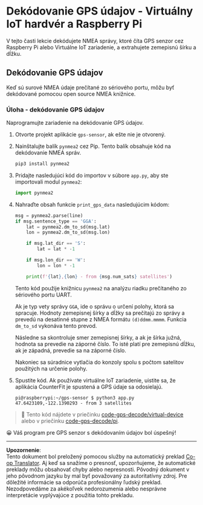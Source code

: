 <!--
CO_OP_TRANSLATOR_METADATA:
{
  "original_hash": "cbb8c285bc64c5192fae3368fb5077d2",
  "translation_date": "2025-08-28T09:39:03+00:00",
  "source_file": "3-transport/lessons/1-location-tracking/single-board-computer-gps-decode.md",
  "language_code": "sk"
}
-->
# Dekódovanie GPS údajov - Virtuálny IoT hardvér a Raspberry Pi

V tejto časti lekcie dekódujete NMEA správy, ktoré číta GPS senzor cez Raspberry Pi alebo Virtuálne IoT zariadenie, a extrahujete zemepisnú šírku a dĺžku.

## Dekódovanie GPS údajov

Keď sú surové NMEA údaje prečítané zo sériového portu, môžu byť dekódované pomocou open source NMEA knižnice.

### Úloha - dekódovanie GPS údajov

Naprogramujte zariadenie na dekódovanie GPS údajov.

1. Otvorte projekt aplikácie `gps-sensor`, ak ešte nie je otvorený.

1. Nainštalujte balík `pynmea2` cez Pip. Tento balík obsahuje kód na dekódovanie NMEA správ.

    ```sh
    pip3 install pynmea2
    ```

1. Pridajte nasledujúci kód do importov v súbore `app.py`, aby ste importovali modul `pynmea2`:

    ```python
    import pynmea2
    ```

1. Nahraďte obsah funkcie `print_gps_data` nasledujúcim kódom:

    ```python
    msg = pynmea2.parse(line)
    if msg.sentence_type == 'GGA':
        lat = pynmea2.dm_to_sd(msg.lat)
        lon = pynmea2.dm_to_sd(msg.lon)

        if msg.lat_dir == 'S':
            lat = lat * -1

        if msg.lon_dir == 'W':
            lon = lon * -1

        print(f'{lat},{lon} - from {msg.num_sats} satellites')
    ```

    Tento kód použije knižnicu `pynmea2` na analýzu riadku prečítaného zo sériového portu UART.

    Ak je typ vety správy `GGA`, ide o správu o určení polohy, ktorá sa spracuje. Hodnoty zemepisnej šírky a dĺžky sa prečítajú zo správy a prevedú na desatinné stupne z NMEA formátu `(d)ddmm.mmmm`. Funkcia `dm_to_sd` vykonáva tento prevod.

    Následne sa skontroluje smer zemepisnej šírky, a ak je šírka južná, hodnota sa prevedie na záporné číslo. To isté platí pre zemepisnú dĺžku, ak je západná, prevedie sa na záporné číslo.

    Nakoniec sa súradnice vytlačia do konzoly spolu s počtom satelitov použitých na určenie polohy.

1. Spustite kód. Ak používate virtuálne IoT zariadenie, uistite sa, že aplikácia CounterFit je spustená a GPS údaje sa odosielajú.

    ```output
    pi@raspberrypi:~/gps-sensor $ python3 app.py 
    47.6423109,-122.1390293 - from 3 satellites
    ```

> 💁 Tento kód nájdete v priečinku [code-gps-decode/virtual-device](../../../../../3-transport/lessons/1-location-tracking/code-gps-decode/virtual-device) alebo v priečinku [code-gps-decode/pi](../../../../../3-transport/lessons/1-location-tracking/code-gps-decode/pi).

😀 Váš program pre GPS senzor s dekódovaním údajov bol úspešný!

---

**Upozornenie**:  
Tento dokument bol preložený pomocou služby na automatický preklad [Co-op Translator](https://github.com/Azure/co-op-translator). Aj keď sa snažíme o presnosť, upozorňujeme, že automatické preklady môžu obsahovať chyby alebo nepresnosti. Pôvodný dokument v jeho pôvodnom jazyku by mal byť považovaný za autoritatívny zdroj. Pre dôležité informácie sa odporúča profesionálny ľudský preklad. Nezodpovedáme za akékoľvek nedorozumenia alebo nesprávne interpretácie vyplývajúce z použitia tohto prekladu.